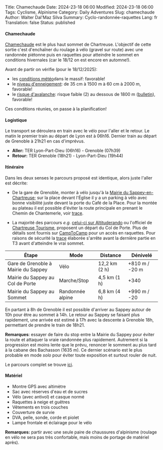 Title:       Chamechaude
Date:        2024-23-18 06:00
Modified:    2024-23-18 06:00
Tags:        Cyclisme, Alpinisme
Category:    Daily Adventures
Slug:        chamechaude
Author:      Walter Dal'Maz Silva
Summary:     Cyclo-randonnée-raquettes
Lang:        fr
Translation: false
Status:      published

#### Chamechaude

[Chamechaude](https://www.chartreuse-tourisme.com/offres/chamechaude-sommet-sarcenas-fr-2777284/) est le plus haut sommet de Chartreuse. L'objectif de cette sortie c'est d'enchaîner du roulage à vélo (gravel sur route) avec une randonnée piétonne puis en raquettes pour atteindre le sommet en conditions hivernales (car le 18/12 on est encore en automne!).

Avant de partir on vérifie (pour le 18/12/2025):

- les [conditions météo](https://meteofrance.com/meteo-montagne/chartreuse)dans le massif: favorable!
- le [niveau d'enneigement](https://meteofrance.com/meteo-montagne/alpes-du-nord/enneigement): de 35 cm à 1500 m à 60 cm à 2000 m, favorable!
- le [risque d'avalanche](https://meteofrance.com/meteo-montagne/alpes-du-nord/risques-avalanche): risque faible (2) au dessous de 1800 m ([bulletin](media/2024-12-18-Chamechaude/BRA_7.pdf)), favorable!

Ces conditions réunies, on passe à la planification!

#### Logistique

Le transport se déroulera en train avec le vélo pour l'aller et le retour. Le matin le premier train au départ de Lyon est à 06h16. Dernier train au départ de Grenoble à 21h21 en cas d'imprévus.

- **Aller:** TER Lyon-Part-Dieu (06h16) - Grenoble (07h39)
- **Retour:** TER Grenoble (18h21) - Lyon-Part-Dieu (19h44) 

#### Itinéraire

Dans les deux senses le parcours proposé est identique, alors juste l'aller est décrite:

- De la gare de Grenoble, monter à vélo jusqu'à la [Mairie du Sappey-en-Chartreuse](https://www.geoportail.gouv.fr/carte?c=5.777241177429781,45.260262418295326&z=19&l0=ORTHOIMAGERY.ORTHOPHOTOS::GEOPORTAIL:OGC:WMTS(1)&l1=GEOGRAPHICALGRIDSYSTEMS.PLANIGNV2::GEOPORTAIL:OGC:WMTS(1)&permalink=yes); sur la place devant l'Église il y a un parking à vélo avec bonne visibilité juste devant la porte du Café de la Place. Pour la montée au plateau il est possible d'éviter la route principale en prenant le Chemin de Chantemerle, voir [trace](https://www.komoot.com/tour/1985786410?share_token=ajOLslUtCBmHpDY8RgD3yDF2AmzxiSr69FmM7Q3nsN4Az9CJ5d&ref=wtd).

- La majorité des parcours *e.g.* [celui-ci sur Altituderando](https://www.altituderando.com/Chamechaude-2082m-par-le-Col-de-Porte) ou l'officiel de [Chartreuse Tourisme](https://www.chartreuse-tourisme.com/offres/chamechaude-sommet-sarcenas-fr-2777284/), proposent un départ du Col de Porte. Plus de détails sont fournis sur [CampToCamp](https://www.camptocamp.org/routes/45607/fr/chamechaude-versant-w) pour un accès en raquettes. Pour raisons de sécurité la [trace](https://www.komoot.com/tour/1985826214?share_token=a7co5hLhtW62hmlmEG8HZerw0BkkFYgXIUldTOZQKWiHrgZSdJ&ref=wtd) élaborée s'arrête avant la dernière partie en T3 avant d'atteindre le vrai sommet.

| Étape                               | Mode             | Distance      | Dénivelé       |
| ----------------------------------- | ---------------- | ------------- | -------------- |
| Gare de Grenoble à Mairie du Sappey | Vélo             | 12,2 km (2 h) | +810 m / -20 m |
| Mairie du Sappey au Col de Porte    | Marche/Stop      | 4,5 km (1 h)  | +340           |
| Mairie du Sappey au Sommet          | Randonnée alpine | 6,8 km (4 h)  | +990 m / -20   |

En partant à 8h de Grenoble il est possible d'arriver au Sappey autour de 10h pour être au sommet à 14h. Le retour au Sappey se faisant plus rapidement, une arrivée est estimé à 17h avec la descente à Grenoble 18h, permettant de prendre le train de 18h21.

**Remarques**: essayer de faire du stop entre la Mairie du Sappey pour éviter la route et attaquer la vraie randonnée plus rapidement. Autrement si la progression est moins lente que le prévu, renoncer le somment au plus tard à la cabane des Bachasson (1635 m). Ce dernier scénario est le plus probable en mode *solo* pour éviter toute exposition et surtout rouler de nuit.

Le parcours complet se trouve [ici](https://www.komoot.com/tour/1985846737?share_token=aLD8SgrevcdCQU6MLg7TmY2czip1I7b4RXvzH2YAfy6WJyZyDp&ref=wtd).

#### Matériel

- Montre GPS avec altimètre
- Sac avec réserves d'eau et de sucres
- Vélo (avec antivol) et casque normé
- Raquettes à neige et guêtres
- Vêtements en trois couches
- Couverture de survie
- DVA, pelle, sonde, corde et piolet
- Lampe frontale et éclairage pour le vélo

**Remarques:** partir avec une seule paire de chaussures d'alpinisme (roulage en vélo ne sera pas très confortable, mais moins de portage de matériel après).
